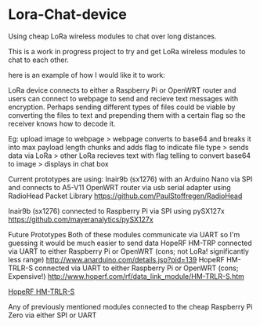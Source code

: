 # Lora-Chat-device
Using cheap LoRa wireless modules to chat over long distances.

This is a work in progress project to try and get LoRa wireless modules to chat to each other.

here is an example of how I would like it to work:

LoRa device connects to either a Raspberry Pi or OpenWRT router and users can connect to webpage to send and recieve text messages with encryption. Perhaps sending different types of files could be viable by converting the files to text and prepending them with a certain flag so the receiver knows how to decode it.

Eg: 
upload image to webpage > webpage converts to base64 and breaks it into max payload length chunks and adds flag to indicate file type > sends data via LoRa > other LoRa recieves text with flag telling to convert base64 to image > displays in chat box

Current prototypes are using:
Inair9b (sx1276) with an Arduino Nano via SPI and connects to A5-V11 OpenWRT router via usb serial adapter using RadioHead Packet Library https://github.com/PaulStoffregen/RadioHead



Inair9b (sx1276) connected to Raspberry Pi via SPI using pySX127x https://github.com/mayeranalytics/pySX127x

Future Prototypes
Both of these modules communicate via UART so I'm guessing it would be much easier to send data
HopeRF HM-TRP connected via UART to either Raspberry Pi or OpenWRT (cons; not LoRa! significantly less range)
http://www.anarduino.com/details.jsp?pid=139
HopeRF HM-TRLR-S connected via UART to either Raspberry Pi or OpenWRT (cons; Expensive!)
http://www.hoperf.com/rf/data_link_module/HM-TRLR-S.htm

<a href="http://www.hoperf.com/rf/data_link_module/HM-TRLR-S.htm">HopeRF HM-TRLR-S</a>


Any of previously mentioned modules connected to the cheap Raspberry Pi Zero via either SPI or UART


